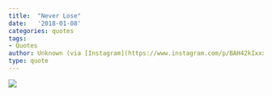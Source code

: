 ```yaml
---
title:  "Never Lose"
date:   '2018-01-08'
categories: quotes
tags:
- Quotes
author: Unknown (via [Instagram](https://www.instagram.com/p/BAH42kIxxx1/))
type: quote
---
```


![](/images/never-lose.jpg)
